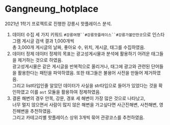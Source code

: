 # Gangneung_hotplace

2021년 1학기 프로젝트로 진행한 강릉시 핫플레이스 분석.



1. 데이터 수집
세 가지 키워드 `#강릉여행``#강릉핫플레이스``#강릉가볼만한곳`으로 인스타그램 게시글 검색 결과 1,000개씩  
총 3,000개 게시글의 날짜, 좋아요 수, 위치, 게시글, 태그를 수집하였음.
2. 데이터 정제
데이터 정제의 목표는 광고성게시물과 분석에 활용하기 어려운 태그들을 제거하는 것으로 하였음.  
광고성게시물은 같은 게시글을 반복적으로 올리거나, 태그에 광고와 관련된 단어들을 활용한다는 패턴을 파악하였음.
또한 태그들은 불용어 사전을 만들어 제거하였음.  
그리고 list타입인줄 알았던 데이터가 사실을 str타입으로 들어가 있었다는 것을 확인하였고 이를 `ast` 모듈을 활용하여 정제하였음.
3. 결론
해변의 경우 안목, 강문, 경포 세 해변이 가장 많은 것으로 나타났고,  
너무 멀지 않으면서 사람이 많지 않은 해변을 가고싶다면 사근진해변, 사천해변, 영진해변을 추천하였음.  
그리고 카테고리별 핫플레이스 상위 3개씩 묶어 관광코스를 추천하였음.   
